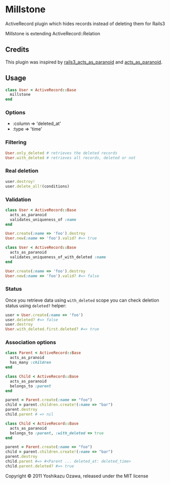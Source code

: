# Millstone

ActiveRecord plugin which hides records instead of deleting them for Rails3

Millstone is extending ActiveRecord::Relation

## Credits

This plugin was inspired by [rails3_acts_as_paranoid](https://github.com/goncalossilva/rails3_acts_as_paranoid) and [acts_as_paranoid](http://github.com/technoweenie/acts_as_paranoid).

## Usage

```ruby
class User < ActiveRecord::Base
  millstone
end
```

### Options

- :column => 'deleted_at'
- :type => 'time'

### Filtering

```ruby
User.only_deleted # retrieves the deleted records
User.with_deleted # retrieves all records, deleted or not
```

### Real deletion

```ruby
user.destroy!
user.delete_all!(conditions)
```

### Validation

```ruby
class User < ActiveRecord::Base
  acts_as_paranoid
  validates_uniqueness_of :name
end

User.create(:name => 'foo').destroy
User.new(:name => 'foo').valid? #=> true
```

```ruby
class User < ActiveRecord::Base
  acts_as_paranoid
  validates_uniqueness_of_with_deleted :name
end

User.create(:name => 'foo').destroy
User.new(:name => 'foo').valid? #=> false
```

### Status
Once you retrieve data using `with_deleted` scope you can check deletion status using `deleted?` helper:

```ruby
user = User.create(:name => 'foo')
user.deleted? #=> false
user.destroy
User.with_deleted.first.deleted? #=> true
```

### Association options

```ruby
class Parent < ActiveRecord::Base
  acts_as_pranoid
  has_many :children
end

class Child < ActiveRecord::Base
  acts_as_paranoid
  belongs_to :parent
end

parent = Parent.create(:name => "foo")
child = parent.children.create!(:name => "bar")
parent.destroy
child.parent # => nil
```

```ruby
class Child < ActiveRecord::Base
  acts_as_paranoid
  belongs_to :parent, :with_deleted => true
end

parent = Parent.create(:name => "foo")
child = parent.children.create!(:name => "bar")
parent.destroy
child.parent #=> #<Parent ... deleted_at: deleted_time>
child.parent.deleted? #=> true
```

Copyright © 2011 Yoshikazu Ozawa, released under the MIT license

